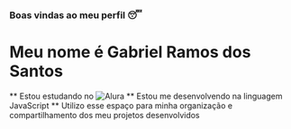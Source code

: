 ### Boas vindas ao meu perfil 😴

# Meu nome é Gabriel Ramos dos Santos
** Estou estudando no ![Alura](https://www.alura.com.br/)
** Estou me desenvolvendo na linguagem JavaScript
** Utilizo esse espaço para minha organização e compartilhamento dos meu projetos desenvolvidos
